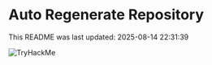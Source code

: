 # Auto Regenerate Repository

This README was last updated: 2025-08-14 22:31:39

 ![TryHackMe](https://tryhackme.com/badge/533634)